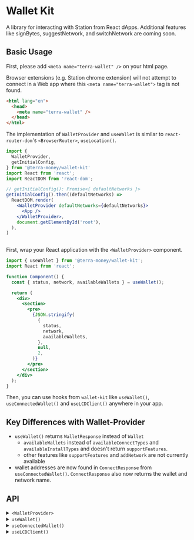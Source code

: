 # Wallet Kit

A library for interacting with Station from React dApps. Additional features like signBytes, suggestNetwork, and switchNetwork are coming soon.

## Basic Usage

First, please add `<meta name="terra-wallet" />` on your html page.

Browser extensions (e.g. Station chrome extension) will not attempt to connect in a Web app where this `<meta name="terra-wallet">` tag is not found.

```html
<html lang="en">
  <head>
    <meta name="terra-wallet" />
  </head>
</html>
```

The implementation of `WalletProvider` and `useWallet` is similar to `react-router-dom`'s `<BrowserRouter>`, `useLocation()`.

```jsx
import {
  WalletProvider,
  getInitialConfig,
} from '@terra-money/wallet-kit'
import React from 'react';
import ReactDOM from 'react-dom';

// getInitialConfig(): Promise<{ defaultNetworks }>
getInitialConfig().then((defaultNetworks) =>
  ReactDOM.render(
    <WalletProvider defaultNetworks={defaultNetworks}>
      <App />
    </WalletProvider>,
    document.getElementById('root'),
  ),
)
  
```
First, wrap your React application with the `<WalletProvider>` component.

```jsx
import { useWallet } from '@terra-money/wallet-kit';
import React from 'react';

function Component() {
  const { status, network, availableWallets } = useWallet();

  return (
    <div>
      <section>
        <pre>
          {JSON.stringify(
            {
              status,
              network,
              availableWallets,
            },
            null,
            2,
          )}
        </pre>
      </section>
    </div>
  );
}
```

Then, you can use hooks from `wallet-kit` like `useWallet()`, `useConnectedWallet()` and `useLCDClient()` anywhere in your app.

## Key Differences with Wallet-Provider

- `useWallet()` returns `WalletResponse` instead of `Wallet` 
  - `availableWallets` instead of `availableConnectTypes` and `availableInstallTypes` and doesn't return `supportFeatures`.
  - other features like `supportFeatures` and `addNetwork` are not currently available 
- wallet addresses are now found in `ConnectResponse` from `useConnectedWallet()`. `ConnectResponse` also now returns the wallet and network name.

## API

<details>

<summary><code>&lt;WalletProvider&gt;</code></summary>
  
By default, `WalletProvider` supports chains and networks contained in the [station-assets](https://github.com/terra-money/station-assets/tree/main/chains) repository as returned by `getInitialConfig`. You can modify these by passing your own defaultNetworks. 

```jsx
import { WalletProvider, InfoResponse, Wallet } from '@terra-money/wallet-kit';

// network information
const defaultNetworks: InfoResponse = {
  'phoenix-1': {
    chainID: 'phoenix-1',
    gasAdjustment: 1.75,
    gasPrices: {
      uluna: 0.015,
    },
    lcd: 'https://phoenix-lcd.terra.dev',
    prefix: 'terra',
  },
  'osmosis-1' : {
  ...
  }
};
```
  
`WalletProvider` includes Station wallet by default. You can pass additional wallets that implement the `Wallet` interface.
```
const extraWallet: Wallet = {
  id: 'extra-wallet,
  isInstalled: !!window?.isExtraWalletInstalled,
  ...
  // methods to connect, post/sign transactions, add/remove listeners
  ...
  details: {
    name: 'extra-wallet'
    ...
  }
}
  

ReactDOM.render(
  <WalletProvider
    defaultNetworks={defaultNetworks}
    extraWallets={extraWallet}
  >
    <App />
  </WalletProvider>,
  document.getElementById('root'),
);
```

</details>

<details>

<summary><code>useWallet()</code></summary>

This is a hook used to trigger core wallet functionality. 

````ts
export interface WalletResponse {
  status: WalletStatus;
  /**
   * current client status
   *
   * this will be one of WalletStatus.INITIALIZING | WalletStatus.WALLET_NOT_CONNECTED | WalletStatus.WALLET_CONNECTED
   *
   * INITIALIZING = checking that the session and the chrome extension installation. (show the loading to users)
   * WALLET_NOT_CONNECTED = there is no connected wallet (show the connect and install options to users)
   * WALLET_CONNECTED = there is aconnected wallet (show the wallet info and disconnect button to users)
   */
   network: InfoResponse;
  /**
   * LCDCLientConfig information for all chains on the selected network
   */
    availableWallets: {
      id: string;
      isInstalled: boolean | undefined;
      name: string;
      icon: string;
      website?: string | undefined;
    }[];
  /**
   * available wallets that can be connected from the browser
   *
   */
  connect: (id?: string) => void;
  /**
   * use connect in conjunction with availableWallets to connect the wallet to the web page
   *
   * @example
   * ```
   * const { availableWallets, connect } = useWallet()
   *
   * return (
   *  <div>
   *    {
   *      availableWallets.map(({ id, name, isInstalled }) => (
   *        <butotn key={id} disabled={!isInstalled} onClick={() => connect(id)}>
   *          <img src={icon} /> Connect {name}
   *        </button>
   *      ))
   *    }
   *  </div>
   * )
   * ```
   */
  disconnect: () => void;
  /**
     * disconnect
     *
     * @example
     * ```
     * const { status, disconnect } = useWallet()
     *
     * return status === WalletStatus.WALLET_CONNECTED &&
     *  <button onClick={() => disconnect()}>
     *    Disconnect
     *  </button>
     * ```
   */
    post: (tx: CreateTxOptions) => Promise<PostResponse>;
  /**
   * post transaction
   *
   * @example
   * ```
   * const { post } = useWallet()
   *
   * const callback = useCallback(async () => {
   *   try {
   *    const result: PostResponse = await post({ ...txOptions })
   *    // DO SOMETHING...
   *   } catch (error) {
   *     if (error instanceof UserDenied) {
   *       // DO SOMETHING...
   *     } else {
   *       // DO SOMETHING...
   *     }
   *   }
   * }, [])
   * ```
   *
   * @param { txOptions } tx transaction data
   *
   * @return { Promise<PostResponse> }
   *
   * @throws { UserDenied } user denied the tx
   * @throws { CreateTxFailed } did not create txhash (error dose not broadcasted)
   * @throws { TxFailed } created txhash (error broadcated)
   * @throws { Timeout } user does not act anything in specific time
   * @throws { TxUnspecifiedError } unknown error
   */
  
  sign: (tx: CreateTxOptions) => Promise<Tx>
  /**
   * sign transaction
   *
   * @example
   * ```
   * const { sign } = useWallet()
   * const lcd = useLCDClient()
   *
   * const callback = useCallback(async () => {
   *   try {
   *    const result: SignResult = await sign({ ...txOptions })
   *
   *    // Broadcast SignResult
   *    const tx = result.result
   *
   *    const txResult = await lcd.tx.broadcastSync(tx)
   *
   *    // DO SOMETHING...
   *   } catch (error) {
   *     if (error instanceof UserDenied) {
   *       // DO SOMETHING...
   *     } else {
   *       // DO SOMETHING...
   *     }
   *   }
   * }, [])
   * ```
   *
   * @param { CreateTxOptions } tx transaction data
   *
   * @return { Promise<Tx> }
   *
   * @throws { UserDenied } user denied the tx
   * @throws { CreateTxFailed } did not create txhash (error dose not broadcasted)
   * @throws { TxFailed } created txhash (error broadcated)
   * @throws { Timeout } user does not act anything in specific time
   * @throws { TxUnspecifiedError } unknown error
   *
   */
}
````

<!-- /source -->

</details>

<details>

<summary><code>useConnectedWallet()</code></summary>

```jsx
import { useConnectedWallet } from '@terra-money/wallet-kit'

function Component() {
  const connected = useConnectedWallet()
  
  if (!connected) return <div> Not Connected </div>
  
  const isLedger = connected.ledger
  const walletName = connected.name
  const networkName = connected.network // mainnet, testnet, classic, localterra
  
  return (
  <>
    <div> name: {walletName} network: {networkName} ledger: {isLedger} </div>
    {Object.keys(connected.addresses).map((chainID) => <p> connected.addresses[chainID] </p>)}
  </>
  )
}
```

</details>

<details>
<summary><code>useLCDClient()</code></summary>

```jsx
import { useLCDClient } from '@terra-money/wallet-kit';

function Component() {
  const lcd = useLCDClient();

  const [result, setResult] = useState('');
  useEffect(() => {
    lcd.tx.estimateFee(signer, txOptions).then((fee) => {
      setResult(fee.toString());
    });
  }, []);

  return <div>Result: {result}</div>;
}
```

</details>

